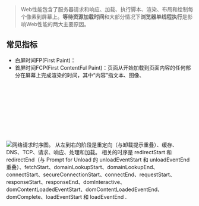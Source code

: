 > Web性能包含了服务器请求和响应、加载、执行脚本、渲染、布局和绘制每个像素到屏幕上。**等待资源加载时间**和大部分情况下**浏览器单线程执行**是影响Web性能的两大主要原因。

## 常见指标

- 白屏时间FP(First Paint)：
- 首屏时间FCP(First ContentFul Paint)：页面从开始加载到页面内容的任何部分在屏幕上完成渲染的时间，其中“内容”指文本、图像、<svg>元素或<canvas>元素。

![网络请求时序图。 从左到右的阶段是重定向（与卸载提示重叠）、缓存、DNS、TCP、请求、响应、处理和加载。 相关的时序是 redirectStart 和 redirectEnd（与 Prompt for Unload 的 unloadEventStart 和 unloadEventEnd 重叠）、fetchStart、domainLookupStart、domainLookupEnd、connectStart、secureConnectionStart、connectEnd、requestStart、responseStart、responseEnd、domInteractive、domContentLoadedEventStart、domContentLoadedEventEnd、domComplete、loadEventStart 和 loadEventEnd .](https://s2.loli.net/2022/03/30/Y7kTAjEy5JWKoOi.png)
